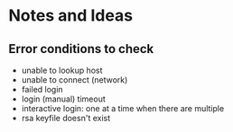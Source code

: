 # Notes and Ideas

## Error conditions to check

* unable to lookup host
* unable to connect (network)
* failed login
* login (manual) timeout
* interactive login: one at a time when there are multiple
* rsa keyfile doesn't exist
